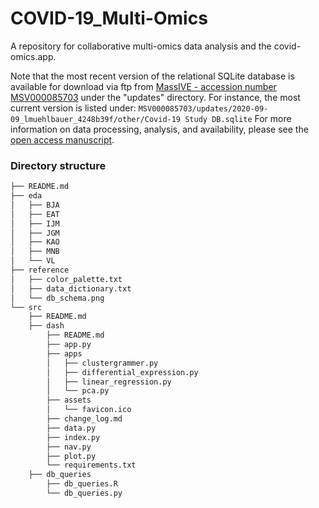 # COVID-19_Multi-Omics
A repository for collaborative multi-omics data analysis and the covid-omics.app.

Note that the most recent version of the relational SQLite database is available for download via ftp from [MassIVE - accession number MSV000085703](https://doi.org/10.25345/C5F74G) under the "updates" directory. For instance, the most current version is listed under: `MSV000085703/updates/2020-09-09_lmuehlbauer_4248b39f/other/Covid-19 Study DB.sqlite` For more information on data processing, analysis, and availability, please see the [open access manuscript](https://www.cell.com/cell-systems/fulltext/S2405-4712(20)30371-9#secsectitle0105).

### Directory structure
```bash
├── README.md
├── eda
│   ├── BJA
│   ├── EAT
│   ├── IJM
│   ├── JGM
│   ├── KAO
│   ├── MNB
│   └── VL
├── reference
│   ├── color_palette.txt
│   ├── data_dictionary.txt
│   └── db_schema.png
└── src
    ├── README.md
    ├── dash
        ├── README.md
        ├── app.py
        ├── apps
        │   ├── clustergrammer.py
        │   ├── differential_expression.py
        │   ├── linear_regression.py
        │   └── pca.py
        ├── assets
        │   └── favicon.ico
        ├── change_log.md
        ├── data.py
        ├── index.py
        ├── nav.py
        ├── plot.py
        └── requirements.txt
    ├── db_queries
        ├── db_queries.R
        └── db_queries.py
```
